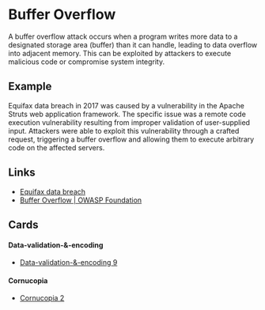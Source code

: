 # Buffer Overflow

A buffer overflow attack occurs when a program writes more data to a designated storage area (buffer) than it can handle, leading to data overflow into adjacent memory. This can be exploited by attackers to execute malicious code or compromise system integrity.

## Example

Equifax data breach in 2017 was caused by a vulnerability in the Apache Struts web application framework. The specific issue was a remote code execution vulnerability resulting from improper validation of user-supplied input. Attackers were able to exploit this vulnerability through a crafted request, triggering a buffer overflow and allowing them to execute arbitrary code on the affected servers.

## Links

- [Equifax data breach](https://www.csoonline.com/article/567833/equifax-data-breach-faq-what-happened-who-was-affected-what-was-the-impact.html)
- [Buffer Overflow | OWASP Foundation](https://owasp.org/www-community/vulnerabilities/Buffer_Overflow#:~:text=A%20buffer%20overflow%20condition%20exists,to%20an%20array%20of%20integers.)

## Cards

#### Data-validation-&-encoding

- [Data-validation-&-encoding 9](/cards/VE9)

#### Cornucopia

- [Cornucopia 2](/cards/C2)
